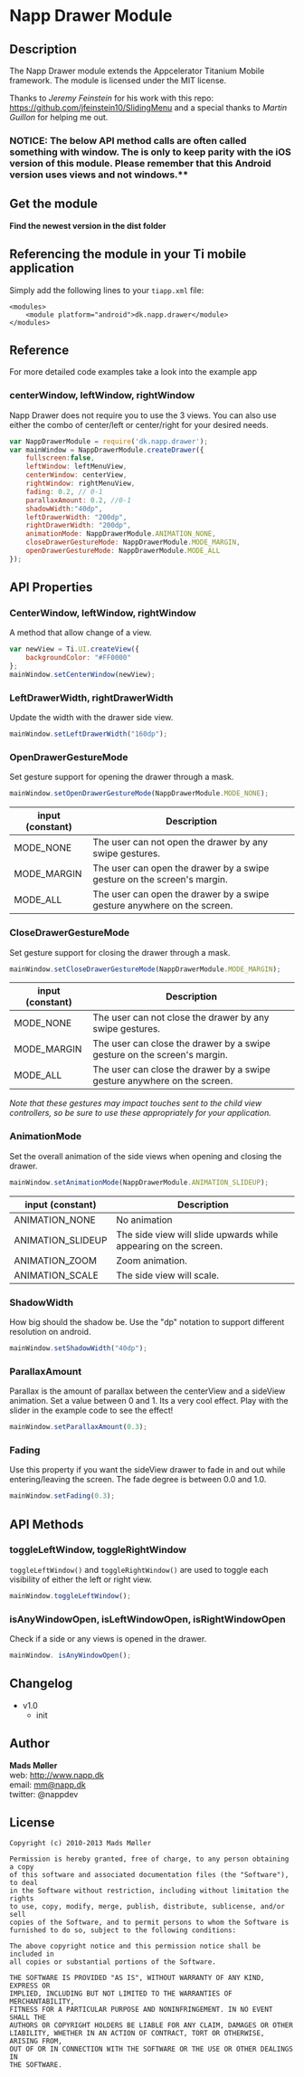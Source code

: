 # Napp Drawer Module

## Description

The Napp Drawer module extends the Appcelerator Titanium Mobile framework. 
The module is licensed under the MIT license.

Thanks to *Jeremy Feinstein* for his work with this repo: https://github.com/jfeinstein10/SlidingMenu and a special thanks to *Martin Guillon* for helping me out.


### NOTICE: The below API method calls are often called something with window. The is only to keep parity with the iOS version of this module. Please remember that this Android version uses views and not windows.**


## Get the module

**Find the newest version in the dist folder**

## Referencing the module in your Ti mobile application 

Simply add the following lines to your `tiapp.xml` file:
    
    <modules>
        <module platform="android">dk.napp.drawer</module> 
    </modules>


## Reference

For more detailed code examples take a look into the example app

### centerWindow, leftWindow, rightWindow

Napp Drawer does not require you to use the 3 views. You can also use either the combo of center/left or center/right for your desired needs. 

```javascript
var NappDrawerModule = require('dk.napp.drawer');
var mainWindow = NappDrawerModule.createDrawer({
	fullscreen:false, 
	leftWindow: leftMenuView,
	centerWindow: centerView,
	rightWindow: rightMenuView,
	fading: 0.2, // 0-1
	parallaxAmount: 0.2, //0-1
	shadowWidth:"40dp", 
	leftDrawerWidth: "200dp",
	rightDrawerWidth: "200dp",
	animationMode: NappDrawerModule.ANIMATION_NONE,
	closeDrawerGestureMode: NappDrawerModule.MODE_MARGIN,
	openDrawerGestureMode: NappDrawerModule.MODE_ALL
});
```	

## API Properties
	
### CenterWindow, leftWindow, rightWindow

A method that allow change of a view.  

```javascript	
var newView = Ti.UI.createView({
	backgroundColor: "#FF0000"
};
mainWindow.setCenterWindow(newView);	
```

### LeftDrawerWidth, rightDrawerWidth

Update the width with the drawer side view. 

```javascript
mainWindow.setLeftDrawerWidth("160dp");
```


### OpenDrawerGestureMode

Set gesture support for opening the drawer through a mask.  

```javascript
mainWindow.setOpenDrawerGestureMode(NappDrawerModule.MODE_NONE);
```

| input (constant) | Description | 
| ----- | ----------- |
| MODE_NONE | The user can not open the drawer by any swipe gestures. | 
| MODE_MARGIN | The user can open the drawer by a swipe gesture on the screen's margin. | 
| MODE_ALL | The user can open the drawer by a swipe gesture anywhere on the screen. | 



### CloseDrawerGestureMode

Set gesture support for closing the drawer through a mask.

```javascript
mainWindow.setCloseDrawerGestureMode(NappDrawerModule.MODE_MARGIN);
```

| input (constant) | Description | 
| ----- | ----------- |
| MODE_NONE | The user can not close the drawer by any swipe gestures. | 
| MODE_MARGIN | The user can close the drawer by a swipe gesture on the screen's margin. | 
| MODE_ALL | The user can close the drawer by a swipe gesture anywhere on the screen. | 

*Note that these gestures may impact touches sent to the child view controllers, so be sure to use these appropriately for your application.*

### AnimationMode

Set the overall animation of the side views when opening and closing the drawer. 

```javascript
mainWindow.setAnimationMode(NappDrawerModule.ANIMATION_SLIDEUP);
```

| input (constant) | Description | 
| ----- | ----------- |
| ANIMATION_NONE | No animation | 
| ANIMATION_SLIDEUP | The side view will slide upwards while appearing on the screen. | 
| ANIMATION_ZOOM | Zoom animation. | 
| ANIMATION_SCALE | The side view will scale. | 


### ShadowWidth

How big should the shadow be. Use the "dp" notation to support different resolution on android.

```javascript
mainWindow.setShadowWidth("40dp");
```


### ParallaxAmount

Parallax is the amount of parallax between the centerView and a sideView animation. Set a value between 0 and 1. Its a very cool effect. Play with the slider in the example code to see the effect!

```javascript
mainWindow.setParallaxAmount(0.3);
```

### Fading

Use this property if you want the sideView drawer to fade in and out while entering/leaving the screen. The fade degree is between 0.0 and 1.0.

```javascript
mainWindow.setFading(0.3);
```


## API Methods

### toggleLeftWindow, toggleRightWindow

`toggleLeftWindow()` and `toggleRightWindow()` are used to toggle each visibility of either the left or right view. 

```javascript
mainWindow.toggleLeftWindow();
```


### isAnyWindowOpen, isLeftWindowOpen, isRightWindowOpen

Check if a side or any views is opened in the drawer.

```javascript
mainWindow. isAnyWindowOpen();
```

## Changelog

* v1.0  
  * init


## Author

**Mads Møller**  
web: http://www.napp.dk  
email: mm@napp.dk  
twitter: @nappdev  


## License

    Copyright (c) 2010-2013 Mads Møller

    Permission is hereby granted, free of charge, to any person obtaining a copy
    of this software and associated documentation files (the "Software"), to deal
    in the Software without restriction, including without limitation the rights
    to use, copy, modify, merge, publish, distribute, sublicense, and/or sell
    copies of the Software, and to permit persons to whom the Software is
    furnished to do so, subject to the following conditions:

    The above copyright notice and this permission notice shall be included in
    all copies or substantial portions of the Software.

    THE SOFTWARE IS PROVIDED "AS IS", WITHOUT WARRANTY OF ANY KIND, EXPRESS OR
    IMPLIED, INCLUDING BUT NOT LIMITED TO THE WARRANTIES OF MERCHANTABILITY,
    FITNESS FOR A PARTICULAR PURPOSE AND NONINFRINGEMENT. IN NO EVENT SHALL THE
    AUTHORS OR COPYRIGHT HOLDERS BE LIABLE FOR ANY CLAIM, DAMAGES OR OTHER
    LIABILITY, WHETHER IN AN ACTION OF CONTRACT, TORT OR OTHERWISE, ARISING FROM,
    OUT OF OR IN CONNECTION WITH THE SOFTWARE OR THE USE OR OTHER DEALINGS IN
    THE SOFTWARE.
